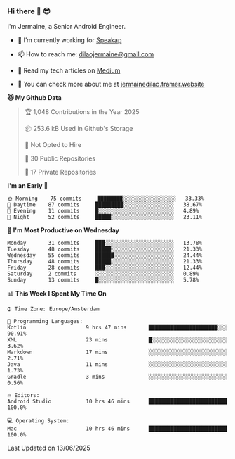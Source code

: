 ### Hi there 👋 😎
I'm Jermaine, a Senior Android Engineer.

- 🔭 I’m currently working for [Speakap](https://www.speakap.com/)

- 📫 How to reach me: dilaojermaine@gmail.com

- 📖 Read my tech articles on [Medium](https://jermainedilao.medium.com/)

- 👀 You can check more about me at [jermainedilao.framer.website](https://jermainedilao.framer.website)

<!--
**jermainedilao/jermainedilao** is a ✨ _special_ ✨ repository because its `README.md` (this file) appears on your GitHub profile.

Here are some ideas to get you started:

- 🔭 I’m currently working on ...
- 🌱 I’m currently learning ...
- 👯 I’m looking to collaborate on ...
- 🤔 I’m looking for help with ...
- 💬 Ask me about ...
- 📫 How to reach me: ...
- 😄 Pronouns: ...
- ⚡ Fun fact: ...
-->

<!--START_SECTION:waka-->
**🐱 My Github Data** 

> 🏆 1,048 Contributions in the Year 2025
 > 
> 📦 253.6 kB Used in Github's Storage 
 > 
> 🚫 Not Opted to Hire
 > 
> 📜 30 Public Repositories 
 > 
> 🔑 17 Private Repositories  
 > 
**I'm an Early 🐤** 

```text
🌞 Morning    75 commits     ████████░░░░░░░░░░░░░░░░░   33.33% 
🌆 Daytime    87 commits     █████████░░░░░░░░░░░░░░░░   38.67% 
🌃 Evening    11 commits     █░░░░░░░░░░░░░░░░░░░░░░░░   4.89% 
🌙 Night      52 commits     █████░░░░░░░░░░░░░░░░░░░░   23.11%

```
📅 **I'm Most Productive on Wednesday** 

```text
Monday       31 commits     ███░░░░░░░░░░░░░░░░░░░░░░   13.78% 
Tuesday      48 commits     █████░░░░░░░░░░░░░░░░░░░░   21.33% 
Wednesday    55 commits     ██████░░░░░░░░░░░░░░░░░░░   24.44% 
Thursday     48 commits     █████░░░░░░░░░░░░░░░░░░░░   21.33% 
Friday       28 commits     ███░░░░░░░░░░░░░░░░░░░░░░   12.44% 
Saturday     2 commits      ░░░░░░░░░░░░░░░░░░░░░░░░░   0.89% 
Sunday       13 commits     █░░░░░░░░░░░░░░░░░░░░░░░░   5.78%

```


📊 **This Week I Spent My Time On** 

```text
⌚︎ Time Zone: Europe/Amsterdam

💬 Programming Languages: 
Kotlin                   9 hrs 47 mins       ██████████████████████░░░   90.91% 
XML                      23 mins             █░░░░░░░░░░░░░░░░░░░░░░░░   3.62% 
Markdown                 17 mins             ░░░░░░░░░░░░░░░░░░░░░░░░░   2.71% 
Java                     11 mins             ░░░░░░░░░░░░░░░░░░░░░░░░░   1.73% 
Gradle                   3 mins              ░░░░░░░░░░░░░░░░░░░░░░░░░   0.56%

🔥 Editors: 
Android Studio           10 hrs 46 mins      █████████████████████████   100.0%

💻 Operating System: 
Mac                      10 hrs 46 mins      █████████████████████████   100.0%

```


 Last Updated on 13/06/2025
<!--END_SECTION:waka-->
